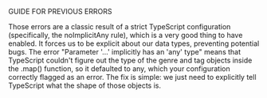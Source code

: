 GUIDE FOR PREVIOUS ERRORS

Those errors are a classic result of a strict TypeScript configuration (specifically, the noImplicitAny rule), which is a very good thing to have enabled. It forces us to be explicit about our data types, preventing potential bugs.
The error "Parameter '...' implicitly has an 'any' type" means that TypeScript couldn't figure out the type of the genre and tag objects inside the .map() function, so it defaulted to any, which your configuration correctly flagged as an error.
The fix is simple: we just need to explicitly tell TypeScript what the shape of those objects is.